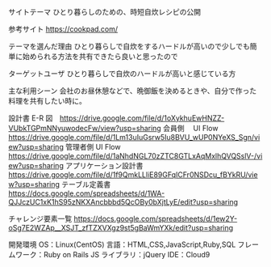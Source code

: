 

サイトテーマ
ひとり暮らしのための、時短自炊レシピの公開

参考サイト
https://cookpad.com/

テーマを選んだ理由
ひとり暮らしで自炊をするハードルが高いので少しでも簡単に始められる方法を共有できたら良いと思ったので

ターゲットユーザ
ひとり暮らしで自炊のハードルが高いと感じている方

主な利用シーン
会社のお昼休憩などで、晩御飯を決めるときや、自分で作った料理を共有したい時に。

設計書
E-R 図　https://drive.google.com/file/d/1oXykhuEwHNZZ-VUbkTGPmNNyuwodecFw/view?usp=sharing 会員側　 UI Flow https://drive.google.com/file/d/1Lm13uIuGsrw5Iu8BVU_wUP0NYeXS_Sgn/view?usp=sharing 管理者側 UI Flow 　https://drive.google.com/file/d/1aNhdNGL70zZTC8GTLxAqMxlhQVQSslV-/view?usp=sharing アプリケーション設計書 https://drive.google.com/file/d/1f9QmkLLliE89GFqICFr0NSDcu_fBYkRU/view?usp=sharing テーブル定義書 https://docs.google.com/spreadsheets/d/1WA-QJJczUC1xK1hS95zNKXAncbbbd5QcOBy0bXjtLyE/edit?usp=sharing

チャレンジ要素一覧
https://docs.google.com/spreadsheets/d/1ew2Y-oSg7E2WZAp__XSJT_zfTZXVXgz9st5gBaWmYXk/edit?usp=sharing

開発環境
OS：Linux(CentOS)
言語：HTML,CSS,JavaScript,Ruby,SQL
フレームワーク：Ruby on Rails
JS ライブラリ：jQuery
IDE：Cloud9